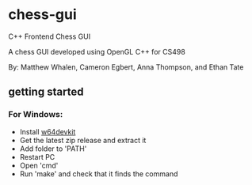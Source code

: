 # chess-gui
C++ Frontend Chess GUI

A chess GUI developed using OpenGL C++ for CS498

By: Matthew Whalen, Cameron Egbert, Anna Thompson, and Ethan Tate

## getting started

### For Windows:
- Install [w64devkit](https://github.com/skeeto/w64devkit)
- Get the latest zip release and extract it
- Add folder to 'PATH'
- Restart PC
- Open 'cmd'
- Run 'make' and check that it finds the command


